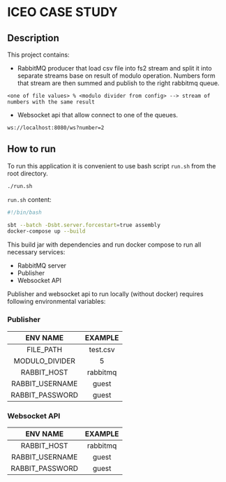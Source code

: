 # ICEO CASE STUDY

## Description

This project contains:
- RabbitMQ producer that load csv file into fs2 stream and split it into separate streams base on result of modulo operation.
Numbers form that stream are then summed and publish to the right rabbitmq queue.
```plain
<one of file values> % <modulo divider from config> --> stream of numbers with the same result 
``` 

- Websocket api that allow connect to one of the queues.
```plain
ws://localhost:8080/ws?number=2
```

## How to run

To run this application it is convenient to use bash script `run.sh` from the root directory.
```bash
./run.sh
```
`run.sh` content:
```bash
#!/bin/bash

sbt --batch -Dsbt.server.forcestart=true assembly
docker-compose up --build
```
This build jar with dependencies and run docker compose to run all necessary services:
- RabbitMQ server
- Publisher
- Websocket API

Publisher and websocket api to run locally (without docker) requires following environmental variables:

### Publisher

|     ENV NAME    |  EXAMPLE |
|:---------------:|:--------:|
|    FILE_PATH    | test.csv |
|  MODULO_DIVIDER |     5    |
|   RABBIT_HOST   | rabbitmq |
| RABBIT_USERNAME |   guest  |
| RABBIT_PASSWORD |   guest  |

### Websocket API

|     ENV NAME    |  EXAMPLE |
|:---------------:|:--------:|
|   RABBIT_HOST   | rabbitmq |
| RABBIT_USERNAME |   guest  |
| RABBIT_PASSWORD |   guest  |